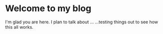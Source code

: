 # Welcome to my blog

I'm glad you are here. I plan to talk about ...
...testing things out to see how this all works.
